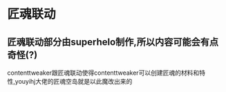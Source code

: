 # 匠魂联动

## 匠魂联动部分由superhelo制作,所以内容可能会有点奇怪(?)

contenttweaker跟匠魂联动使得contenttweaker可以创建匠魂的材料和特性,youyihj大佬的匠魂空岛就是以此魔改出来的
